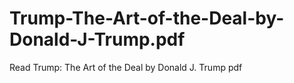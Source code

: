 # Trump-The-Art-of-the-Deal-by-Donald-J-Trump.pdf
Read Trump: The Art of the Deal by Donald J. Trump pdf
